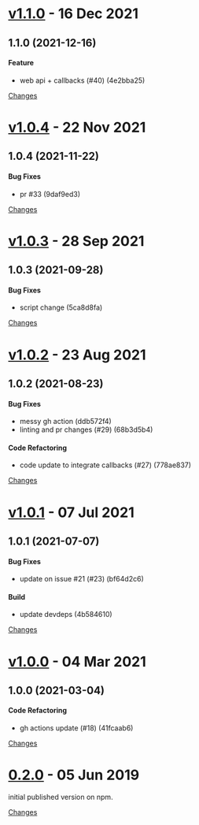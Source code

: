 <a name="v1.1.0"></a>
# [v1.1.0](https://github.com/mabunixda/node-red-contrib-nuki/releases/tag/v1.1.0) - 16 Dec 2021

## 1.1.0 (2021-12-16)

#### Feature

* web api + callbacks (#40) (4e2bba25)



[Changes][v1.1.0]


<a name="v1.0.4"></a>
# [v1.0.4](https://github.com/mabunixda/node-red-contrib-nuki/releases/tag/v1.0.4) - 22 Nov 2021

## 1.0.4 (2021-11-22)

#### Bug Fixes

* pr #33 (9daf9ed3)



[Changes][v1.0.4]


<a name="v1.0.3"></a>
# [v1.0.3](https://github.com/mabunixda/node-red-contrib-nuki/releases/tag/v1.0.3) - 28 Sep 2021

## 1.0.3 (2021-09-28)

#### Bug Fixes

* script change (5ca8d8fa)



[Changes][v1.0.3]


<a name="v1.0.2"></a>
# [v1.0.2](https://github.com/mabunixda/node-red-contrib-nuki/releases/tag/v1.0.2) - 23 Aug 2021

## 1.0.2 (2021-08-23)

#### Bug Fixes

* messy gh action (ddb572f4)
* linting and pr changes (#29) (68b3d5b4)

#### Code Refactoring

* code update to integrate callbacks (#27) (778ae837)



[Changes][v1.0.2]


<a name="v1.0.1"></a>
# [v1.0.1](https://github.com/mabunixda/node-red-contrib-nuki/releases/tag/v1.0.1) - 07 Jul 2021

## 1.0.1 (2021-07-07)

#### Bug Fixes

* update on issue #21 (#23) (bf64d2c6)

#### Build

* update devdeps (4b584610)



[Changes][v1.0.1]


<a name="v1.0.0"></a>
# [v1.0.0](https://github.com/mabunixda/node-red-contrib-nuki/releases/tag/v1.0.0) - 04 Mar 2021

## 1.0.0 (2021-03-04)

#### Code Refactoring

* gh actions update (#18) (41fcaab6)



[Changes][v1.0.0]


<a name="0.2.0"></a>
# [0.2.0](https://github.com/mabunixda/node-red-contrib-nuki/releases/tag/0.2.0) - 05 Jun 2019

initial published version on npm. 

[Changes][0.2.0]


[v1.1.0]: https://github.com/mabunixda/node-red-contrib-nuki/compare/v1.0.4...v1.1.0
[v1.0.4]: https://github.com/mabunixda/node-red-contrib-nuki/compare/v1.0.3...v1.0.4
[v1.0.3]: https://github.com/mabunixda/node-red-contrib-nuki/compare/v1.0.2...v1.0.3
[v1.0.2]: https://github.com/mabunixda/node-red-contrib-nuki/compare/v1.0.1...v1.0.2
[v1.0.1]: https://github.com/mabunixda/node-red-contrib-nuki/compare/v1.0.0...v1.0.1
[v1.0.0]: https://github.com/mabunixda/node-red-contrib-nuki/compare/0.2.0...v1.0.0
[0.2.0]: https://github.com/mabunixda/node-red-contrib-nuki/tree/0.2.0

 <!-- Generated by https://github.com/rhysd/changelog-from-release -->
